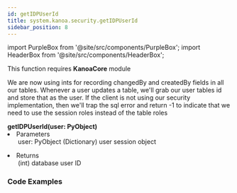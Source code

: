 ```yaml
---
id: getIDPUserId
title: system.kanoa.security.getIDPUserId
sidebar_position: 8
---
```

import PurpleBox from '@site/src/components/PurpleBox';
import HeaderBox from '@site/src/components/HeaderBox';


<PurpleBox>This function requires <b>KanoaCore</b> module</PurpleBox>

<HeaderBox header="Description">We are now using ints for recording changedBy and createdBy fields in all our tables. Whenever a user updates a table, we'll grab our user tables id and store that as the user. If the client is not using our security implementation, then we'll trap the sql error and return -1 to indicate that we need to use the session roles instead of the table roles  </HeaderBox>

<HeaderBox header="Syntax">
    <b>getIDPUserId(user: PyObject) </b>
    <li> Parameters <br />
        <ul>user: PyObject (Dictionary) user session object <br /> </ul>
        <ul> </ul>
    </li>
    <li> Returns <br />
        <ul>(int) database user ID <br /> </ul>
    </li>
</HeaderBox>


### Code Examples

```py


```